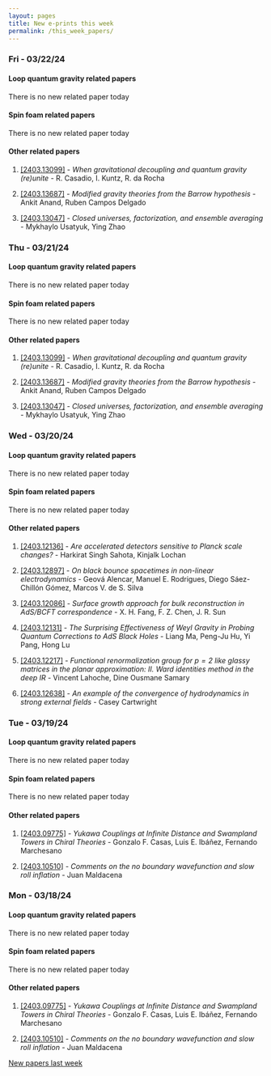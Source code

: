 ```yaml
---
layout: pages
title: New e-prints this week
permalink: /this_week_papers/
---
```




### Fri - 03/22/24

#### Loop quantum gravity related papers

There is no new related paper today 

#### Spin foam related papers

There is no new related paper today 



#### Other related papers

1. [[2403.13099]](https://arxiv.org/abs/2403.13099) - *When gravitational decoupling and quantum gravity (re)unite* - R. Casadio, I. Kuntz, R. da Rocha

1. [[2403.13687]](https://arxiv.org/abs/2403.13687) - *Modified gravity theories from the Barrow hypothesis* - Ankit Anand, Ruben Campos Delgado

1. [[2403.13047]](https://arxiv.org/abs/2403.13047) - *Closed universes, factorization, and ensemble averaging* - Mykhaylo Usatyuk, Ying Zhao



### Thu - 03/21/24

#### Loop quantum gravity related papers

There is no new related paper today 

#### Spin foam related papers

There is no new related paper today 



#### Other related papers

1. [[2403.13099]](https://arxiv.org/abs/2403.13099) - *When gravitational decoupling and quantum gravity (re)unite* - R. Casadio, I. Kuntz, R. da Rocha

1. [[2403.13687]](https://arxiv.org/abs/2403.13687) - *Modified gravity theories from the Barrow hypothesis* - Ankit Anand, Ruben Campos Delgado

1. [[2403.13047]](https://arxiv.org/abs/2403.13047) - *Closed universes, factorization, and ensemble averaging* - Mykhaylo Usatyuk, Ying Zhao



### Wed - 03/20/24

#### Loop quantum gravity related papers

There is no new related paper today 

#### Spin foam related papers

There is no new related paper today 



#### Other related papers

1. [[2403.12136]](https://arxiv.org/abs/2403.12136) - *Are accelerated detectors sensitive to Planck scale changes?* - Harkirat Singh Sahota, Kinjalk Lochan

1. [[2403.12897]](https://arxiv.org/abs/2403.12897) - *On black bounce spacetimes in non-linear electrodynamics* - Geová Alencar, Manuel E. Rodrigues, Diego Sáez-Chillón Gómez, Marcos V. de S. Silva

1. [[2403.12086]](https://arxiv.org/abs/2403.12086) - *Surface growth approach for bulk reconstruction in AdS/BCFT  correspondence* - X. H. Fang, F. Z. Chen, J. R. Sun

1. [[2403.12131]](https://arxiv.org/abs/2403.12131) - *The Surprising Effectiveness of Weyl Gravity in Probing Quantum  Corrections to AdS Black Holes* - Liang Ma, Peng-Ju Hu, Yi Pang, Hong Lu

1. [[2403.12217]](https://arxiv.org/abs/2403.12217) - *Functional renormalization group for $p=2$ like glassy matrices in the  planar approximation: II. Ward identities method in the deep IR* - Vincent Lahoche, Dine Ousmane Samary

1. [[2403.12638]](https://arxiv.org/abs/2403.12638) - *An example of the convergence of hydrodynamics in strong external fields* - Casey Cartwright



### Tue - 03/19/24

#### Loop quantum gravity related papers

There is no new related paper today 

#### Spin foam related papers

There is no new related paper today 



#### Other related papers

1. [[2403.09775]](https://arxiv.org/abs/2403.09775) - *Yukawa Couplings at Infinite Distance and Swampland Towers in Chiral  Theories* - Gonzalo F. Casas, Luis E. Ibáñez, Fernando Marchesano

1. [[2403.10510]](https://arxiv.org/abs/2403.10510) - *Comments on the no boundary wavefunction and slow roll inflation* - Juan Maldacena



### Mon - 03/18/24

#### Loop quantum gravity related papers

There is no new related paper today 

#### Spin foam related papers

There is no new related paper today 



#### Other related papers

1. [[2403.09775]](https://arxiv.org/abs/2403.09775) - *Yukawa Couplings at Infinite Distance and Swampland Towers in Chiral  Theories* - Gonzalo F. Casas, Luis E. Ibáñez, Fernando Marchesano

1. [[2403.10510]](https://arxiv.org/abs/2403.10510) - *Comments on the no boundary wavefunction and slow roll inflation* - Juan Maldacena






[New papers last week]({{site.url}}/archived/weekly/pre-prints/2024/03/18/archived_weekly_papers.html)
